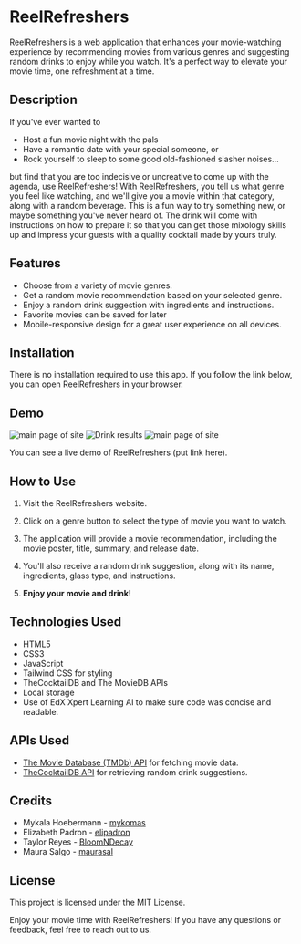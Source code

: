# ReelRefreshers

ReelRefreshers is a web application that enhances your movie-watching experience by recommending movies from various genres and suggesting random drinks to enjoy while you watch. It's a perfect way to elevate your movie time, one refreshment at a time.

## Description

If you've ever wanted to 
* Host a fun movie night with the pals 
* Have a romantic date with your special someone, or 
* Rock yourself to sleep to some good old-fashioned slasher noises...

but find that you are too indecisive or uncreative to come up with the agenda, use ReelRefreshers! With ReelRefreshers, you tell us what genre you feel like watching, and we'll give you a movie within that category, along with a random beverage. This is a fun way to try something new, or maybe something you've never heard of. The drink will come with instructions on how to prepare it so that you can get those mixology skills up and impress your guests with a quality cocktail made by yours truly.

## Features
* Choose from a variety of movie genres.
* Get a random movie recommendation based on your selected genre.
* Enjoy a random drink suggestion with ingredients and instructions.
* Favorite movies can be saved for later
* Mobile-responsive design for a great user experience on all devices.

## Installation

There is no installation required to use this app. If you follow the link below, you can open ReelRefreshers in your browser. 

## Demo
![main page of site](./Assets/GIFs/Screenshot%202023-11-06%20184924.png)
![Drink results](./Assets/GIFs/Screenshot%202023-11-06%20185118.png)
![main page of site](./Assets/GIFs/Screenshot%202023-11-06%20185137.png)


You can see a live demo of ReelRefreshers (put link here).

## How to Use
1. Visit the ReelRefreshers website.

2. Click on a genre button to select the type of movie you want to watch.

3. The application will provide a movie recommendation, including the movie poster, title, summary, and release date.

4. You'll also receive a random drink suggestion, along with its name, ingredients, glass type, and instructions.

5. **Enjoy your movie and drink!**

## Technologies Used
* HTML5
* CSS3
* JavaScript
* Tailwind CSS for styling
* TheCocktailDB and The MovieDB APIs
* Local storage
* Use of EdX Xpert Learning AI to  make sure code was concise and readable.

## APIs Used

* [The Movie Database (TMDb) API](https://www.themoviedb.org/?language=en-US) for fetching movie data.
* [TheCocktailDB API](https://www.thecocktaildb.com/) for retrieving random drink suggestions.

## Credits

* Mykala Hoebermann - [mykomas](github.com/mykaomas)
* Elizabeth Padron - [elipadron](github.com/elipadron)
* Taylor Reyes - [BloomNDecay](github.com/BloomNDecay)
* Maura Salgo - [maurasal](github.com/maurasal)

## License
This project is licensed under the MIT License.

Enjoy your movie time with ReelRefreshers! If you have any questions or feedback, feel free to reach out to us.